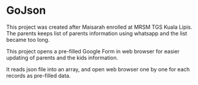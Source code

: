 GoJson
======

This project was created after Maisarah enrolled at MRSM TGS Kuala Lipis. The parents keeps list of parents information
using whatsapp and the list became too long.

This project opens a pre-filled Google Form in web browser for easier updating of parents and the kids information.

It reads json file into an array, and open web browser one by one for each records as pre-filled data.
